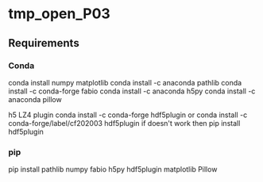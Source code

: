 # tmp_open_P03

## Requirements

### Conda
conda install numpy matplotlib
conda install -c anaconda pathlib
conda install -c conda-forge fabio
conda install -c anaconda h5py
conda install -c anaconda pillow

  h5 LZ4 plugin
conda install -c conda-forge hdf5plugin
  or
conda install -c conda-forge/label/cf202003 hdf5plugin
  if doesn't work then
pip install hdf5plugin


### pip
pip install pathlib numpy fabio h5py hdf5plugin matplotlib Pillow
